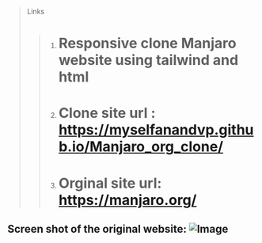 > Links
> > 1. # Responsive clone Manjaro website using tailwind and html
> > 2. # Clone site url : https://myselfanandvp.github.io/Manjaro_org_clone/
> > 3. # Orginal site url: https://manjaro.org/
## Screen shot of the original website: ![Image](https://github.com/user-attachments/assets/74937542-b1d3-4dc4-a76a-f9116d01b093)

